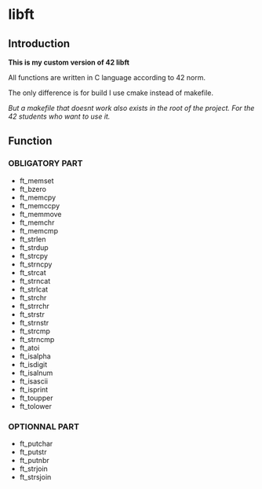 # libft

## Introduction

**This is my custom version of 42 libft**

All functions are written in C language according to 42 norm.

The only difference is for build I use cmake instead of makefile.

*But a makefile that doesnt work also exists in the root of the project. For the 42 students who want to use it.*

## Function

### OBLIGATORY PART
- ft_memset
- ft_bzero
- ft_memcpy
- ft_memccpy
- ft_memmove
- ft_memchr
- ft_memcmp
- ft_strlen
- ft_strdup
- ft_strcpy
- ft_strncpy
- ft_strcat
- ft_strncat
- ft_strlcat
- ft_strchr
- ft_strrchr
- ft_strstr
- ft_strnstr
- ft_strcmp
- ft_strncmp
- ft_atoi
- ft_isalpha
- ft_isdigit
- ft_isalnum
- ft_isascii
- ft_isprint
- ft_toupper
- ft_tolower

### OPTIONNAL PART
- ft_putchar
- ft_putstr
- ft_putnbr
- ft_strjoin
- ft_strsjoin
